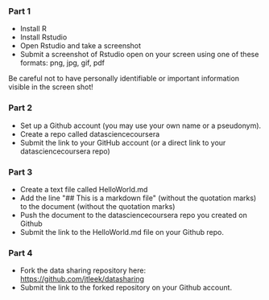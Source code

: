 ### Part 1
- Install R 
- Install Rstudio
- Open Rstudio and take a screenshot
- Submit a screenshot of Rstudio open on your screen using one of these formats: png, jpg, gif, pdf

Be careful not to have personally identifiable or important information visible in the screen shot!

### Part 2
- Set up a Github account (you may use your own name or a pseudonym).
- Create a repo called datasciencecoursera
- Submit the link to your GitHub account (or a direct link to your datasciencecoursera repo)

### Part 3
- Create a text file called HelloWorld.md
- Add the line "## This is a markdown file" (without the quotation marks) to the document (without the quotation marks)
- Push the document to the datasciencecoursera repo you created on Github
- Submit the link to the HelloWorld.md file on your Github repo. 

### Part 4
- Fork the data sharing repository here: https://github.com/jtleek/datasharing
- Submit the link to the forked repository on your Github account. 
